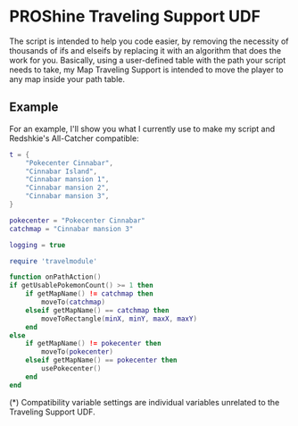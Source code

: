 # PROShine Traveling Support UDF

The script is intended to help you code easier, by removing the necessity of thousands of ifs and elseifs by replacing it with an algorithm that does the work for you. Basically, using a user-defined table with the path your script needs to take, my Map Traveling Support is intended to move the player to any map inside your path table.

## Example
For an example, I'll show you what I currently use to make my script and Redshkie's All-Catcher compatible:
```lua
t = {
    "Pokecenter Cinnabar",
    "Cinnabar Island",
    "Cinnabar mansion 1",
    "Cinnabar mansion 2",
    "Cinnabar mansion 3",
}

pokecenter = "Pokecenter Cinnabar"
catchmap = "Cinnabar mansion 3"

logging = true

require 'travelmodule'

function onPathAction()
if getUsablePokemonCount() >= 1 then
    if getMapName() != catchmap then
        moveTo(catchmap)
    elseif getMapName() == catchmap then
        moveToRectangle(minX, minY, maxX, maxY)
    end
else
    if getMapName() != pokecenter then
        moveTo(pokecenter)
    elseif getMapName() == pokecenter then
        usePokecenter()
    end
end
```

(*) Compatibility variable settings are individual variables unrelated to the Traveling Support UDF.
